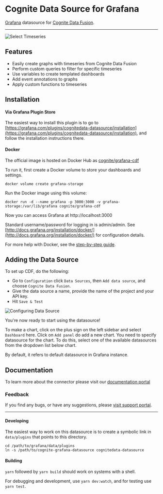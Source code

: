 # Cognite Data Source for Grafana

[Grafana](https://grafana.com/) datasource for [Cognite Data Fusion](https://cognite.com/).

---
![Select Timeseries](https://raw.githubusercontent.com/cognitedata/cognite-grafana-datasource/docs/dashboard-development/images/readme/image2.png)

## Features

- Easily create graphs with timeseries from Cognite Data Fusion
- Perform custom queries to filter for specific timeseries
- Use variables to create templated dashboards
- Add event annotations to graphs
- Apply custom functions to timeseries

## Installation

#### Via Grafana Plugin Store

The easiest way to install this plugin is to go to [https://grafana.com/plugins/cognitedata-datasource/installation](https://grafana.com/plugins/cognitedata-datasource/installation), and follow the installation instructions there.

#### Docker

The official image is hosted on Docker Hub as
[cognite/grafana-cdf](https://hub.docker.com/r/cognite/grafana-cdf/)

To run it, first create a Docker volume to store your dashboards
and settings.

`docker volume create grafana-storage`

Run the Docker image using this volume:

`docker run -d --name grafana -p 3000:3000 -v grafana-storage:/var/lib/grafana cognite/grafana-cdf`

Now you can access Grafana at http://localhost:3000

Standard username/password for logging in is admin/admin. See
[http://docs.grafana.org/installation/docker/](http://docs.grafana.org/installation/docker/) for configuration details.

For more help with Docker, see the [step-by-step guide](./instructions.md).

## Adding the Data Source

To set up CDF, do the following:

- Go to `Configuration` click `Data Sources`, then `Add data source`, and choose `Cognite Data Fusion`.
- Give the data source a name, provide the name of the project and your API key.
- Hit `Save & Test`

![Configuring Data Source](https://raw.githubusercontent.com/cognitedata/cognite-grafana-datasource/docs/dashboard-development/images/readme/image1.png)

You're now ready to start using the datasource!

To make a chart, click on the plus sign on the left sidebar and select `Dashboard` here. Click on `Add panel` do add a new chart.
You need to specify datasource for the chart. To do this, select one of the available datasources from the dropdown list below chart.

By default, it refers to default datasource in Grafana instance.   

## Documentation

To learn more about the connector please visit our [documentation portal](https://docs.cognite.com/cdf/dashboards/guides/grafana/getting_started.html)


### Feedback

If you find any bugs, or have any suggestions, please [visit support portal](https://support.cognite.com/).

---

#### Developing

The easiest way to work on this datasource is to create a symbolic link
in `data/plugins` that points to this directory.

```shell
cd /path/to/grafana/data/plugins
ln -s /path/to/cognite-grafana-datasource cognitedata-datasource
```

#### Building

`yarn` followed by `yarn build` should work on systems with a shell.

For debugging and development, use `yarn dev:watch`, and for testing use `yarn test`.
